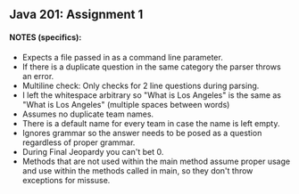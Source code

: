 ## Java 201: Assignment 1

#### NOTES (specifics):
* Expects a file passed in as a command line parameter.
* If there is a duplicate question in the same category the parser throws an error.
* Multiline check: Only checks for 2 line questions during parsing.
* I left the whitespace arbitrary so "What is Los Angeles" is the same as "What    is     Los    Angeles" (multiple spaces between words)
* Assumes no duplicate team names.
* There is a default name for every team in case the name is left empty.
* Ignores grammar so the answer needs to be posed as a question regardless of proper grammar.
* During Final Jeopardy you can't bet 0.
* Methods that are not used within the main method assume proper usage and use within the methods called in main, so they don't throw exceptions for missuse.
